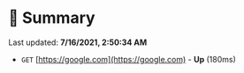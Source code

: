 # 📖 Summary
Last updated: **7/16/2021, 2:50:34 AM**

- `GET` [https://google.com](https://google.com) - **Up** (180ms)
